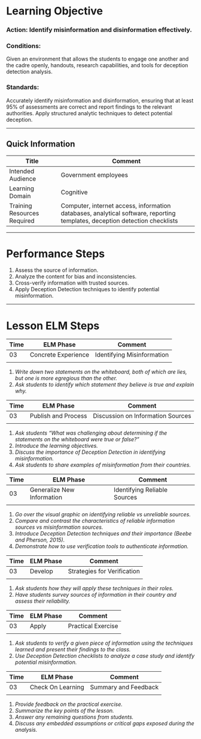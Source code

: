 # Learning Objective
### **Action:** Identify misinformation and disinformation effectively.

### **Conditions:** 
Given an environment that allows the students to engage one another and the cadre openly, handouts, research capabilities, and tools for deception detection analysis.

### **Standards:** 
Accurately identify misinformation and disinformation, ensuring that at least 95% of assessments are correct and report findings to the relevant authorities. Apply structured analytic techniques to detect potential deception.

---

## Quick Information
| Title                       | Comment                                     |
| --------------------------- | ------------------------------------------- |
| Intended Audience           | Government employees                        |
| Learning Domain             | Cognitive                                   |
| Training Resources Required | Computer, internet access, information databases, analytical software, reporting templates, deception detection checklists |

---
# Performance Steps

1. Assess the source of information.
2. Analyze the content for bias and inconsistencies.
3. Cross-verify information with trusted sources.
4. Apply Deception Detection techniques to identify potential misinformation.

---
# Lesson ELM Steps

| Time | ELM Phase            | Comment                       |
| ---- | -------------------- | ----------------------------- |
| 03   | Concrete Experience  | Identifying Misinformation    |
|      |                      |                               |
1. _Write down two statements on the whiteboard, both of which are lies, but one is more egregious than the other._
2. _Ask students to identify which statement they believe is true and explain why._

| Time | ELM Phase            | Comment                       |
| ---- | -------------------- | ----------------------------- |
| 03   | Publish and Process  | Discussion on Information Sources |
|      |                      |                               |
1. _Ask students “What was challenging about determining if the statements on the whiteboard were true or false?”_
2. _Introduce the learning objectives._
3. _Discuss the importance of Deception Detection in identifying misinformation._
4. _Ask students to share examples of misinformation from their countries._

| Time | ELM Phase            | Comment                       |
| ---- | -------------------- | ----------------------------- |
| 03   | Generalize New Information | Identifying Reliable Sources |
|      |                      |                               |
1. _Go over the visual graphic on identifying reliable vs unreliable sources._
2. _Compare and contrast the characteristics of reliable information sources vs misinformation sources._
3. _Introduce Deception Detection techniques and their importance (Beebe and Pherson, 2015)._
4. _Demonstrate how to use verification tools to authenticate information._

| Time | ELM Phase            | Comment                       |
| ---- | -------------------- | ----------------------------- |
| 03   | Develop              | Strategies for Verification   |
|      |                      |                               |
1. _Ask students how they will apply these techniques in their roles._
2. _Have students survey sources of information in their country and assess their reliability._

| Time | ELM Phase            | Comment                       |
| ---- | -------------------- | ----------------------------- |
| 03   | Apply                | Practical Exercise            |
|      |                      |                               |
1. _Ask students to verify a given piece of information using the techniques learned and present their findings to the class._
2. _Use Deception Detection checklists to analyze a case study and identify potential misinformation._

| Time | ELM Phase            | Comment                       |
| ---- | -------------------- | ----------------------------- |
| 03   | Check On Learning    | Summary and Feedback          |
|      |                      |                               |
1. _Provide feedback on the practical exercise._
2. _Summarize the key points of the lesson._
3. _Answer any remaining questions from students._
4. _Discuss any embedded assumptions or critical gaps exposed during the analysis._
